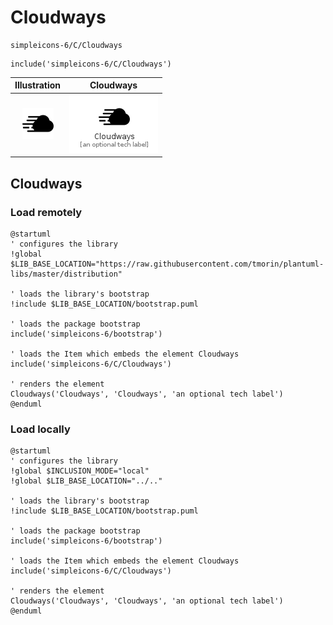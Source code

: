 # Cloudways


```text
simpleicons-6/C/Cloudways
```

```text
include('simpleicons-6/C/Cloudways')
```



| Illustration | Cloudways |
| :---: | :---: |
| ![illustration for Illustration](../../simpleicons-6/C/Cloudways.png) | ![illustration for Cloudways](../../simpleicons-6/C/Cloudways.Local.png) |




## Cloudways

### Load remotely
```plantuml
@startuml
' configures the library
!global $LIB_BASE_LOCATION="https://raw.githubusercontent.com/tmorin/plantuml-libs/master/distribution"

' loads the library's bootstrap
!include $LIB_BASE_LOCATION/bootstrap.puml

' loads the package bootstrap
include('simpleicons-6/bootstrap')

' loads the Item which embeds the element Cloudways
include('simpleicons-6/C/Cloudways')

' renders the element
Cloudways('Cloudways', 'Cloudways', 'an optional tech label')
@enduml
```

### Load locally
```plantuml
@startuml
' configures the library
!global $INCLUSION_MODE="local"
!global $LIB_BASE_LOCATION="../.."

' loads the library's bootstrap
!include $LIB_BASE_LOCATION/bootstrap.puml

' loads the package bootstrap
include('simpleicons-6/bootstrap')

' loads the Item which embeds the element Cloudways
include('simpleicons-6/C/Cloudways')

' renders the element
Cloudways('Cloudways', 'Cloudways', 'an optional tech label')
@enduml
```

